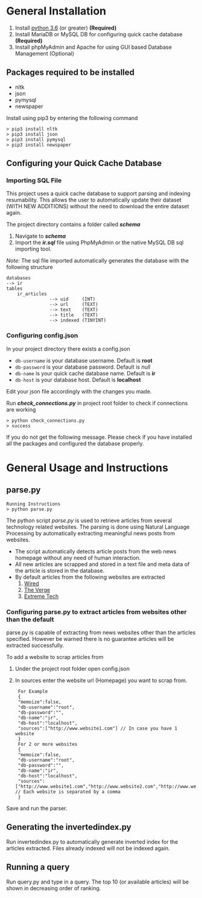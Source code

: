 # General Installation

1. Install [python 3.6](https://www.python.org/downloads) (or greater) **(Required)**
2. Install MariaDB or MySQL DB for configuring quick cache database **(Required)**
3. Install phpMyAdmin and Apache for using GUI based Database Management (Optional)

## Packages required to be installed

- nltk
- json
- pymysql
- newspaper

Install using pip3 by entering the following command

    > pip3 install nltk
    > pip3 install json
    > pip3 install pymysql
    > pip3 install newspaper

## Configuring your Quick Cache Database

### Importing SQL File
This project uses a quick cache database to support parsing and indexing resumability. This allows the user to automatically update their dataset (WITH NEW ADDITIONS) without the need to download the entire dataset again.

The project directory contains a folder called  ***schema***

1. Navigate to ***schema***
2. Import the ***ir.sql*** file using PhpMyAdmin or the native MySQL DB sql importing tool.

*Note:* The sql file imported automatically generates the database with the following structure

    databases
    --> ir 
    tables
        ir_articles
                    --> uid     (INT)
                    --> url     (TEXT)
                    --> text    (TEXT)
                    --> title   (TEXT)
                    --> indexed (TINYINT)


### Configuring config.json

In your project directory there exists a config.json
- ``db-username`` is your database username. Default is **root**
- ``db-password`` is your database password. Default is *null*
- ``db-name`` is your quick cache database name. Default is **ir**
- ``db-host`` is your database host. Default is **localhost**

Edit your json file accordingly with the changes you made.

Run ***check_connections.py*** in project root folder to check if connections are working

    > python check_connections.py
    > success

If you do not get the following message. Please check if you have installed all the packages and configured the database properly.

# General Usage and Instructions

## parse.py
    Running Instructions
    > python parse.py
    
The python script *parse.py* is used to retrieve articles from several technology related websites.
The parsing is done using Natural Language Processing by automatically extracting meaningful news posts from websites.
- The script automatically detects article posts from the web news homepage without any need of human interaction.
- All new articles are scrapped and stored in a text file and meta data of the article is stored in the database.
- By default articles from the following websites are extracted
    1. [Wired](https://www.wired.com)
    2. [The Verge](https://www.theverge.com)
    3. [Extreme Tech](https://www.extremetech.com)

### Configuring parse.py to extract articles from websites other than the default

parse.py is capable of extracting from news websites other than the articles specified. However be warned there is no guarantee articles will be extracted successfully.

To add a website to scrap articles from

1. Under the project root folder open config.json
2. In sources enter the website url (Homepage) you want to scrap from.

        For Example
        {
        "memoize":false,
        "db-username":"root",
        "db-password":"",
        "db-name":"ir",
        "db-host":"localhost",
        "sources":["http://www.website1.com"] // In case you have 1 website
        }
        For 2 or more websites
        {
        "memoize":false,
        "db-username":"root",
        "db-password":"",
        "db-name":"ir",
        "db-host":"localhost",
        "sources":["http://www.website1.com","http://www.website2.com","http://www.website3.com"] // Each website is separated by a comma
        }

Save and run the parser.

## Generating the invertedindex.py

Run invertedindex.py to automatically generate inverted index for the articles extracted. 
Files already indexed will not be indexed again.

## Running a query

Run query.py and type in a query. The top 10 (or available articles) will be shown in decreasing order of ranking.